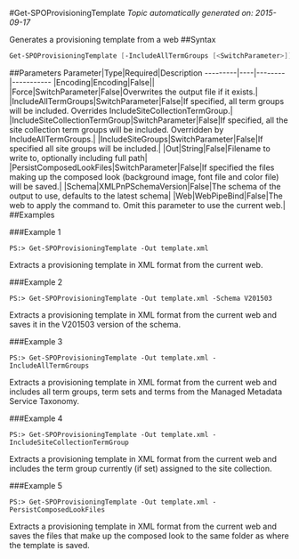 #Get-SPOProvisioningTemplate
*Topic automatically generated on: 2015-09-17*

Generates a provisioning template from a web
##Syntax
```powershell
Get-SPOProvisioningTemplate [-IncludeAllTermGroups [<SwitchParameter>]] [-IncludeSiteCollectionTermGroup [<SwitchParameter>]] [-IncludeSiteGroups [<SwitchParameter>]] [-PersistComposedLookFiles [<SwitchParameter>]] [-Force [<SwitchParameter>]] [-Encoding <Encoding>] [-Web <WebPipeBind>] [-Out <String>] [-Schema <XMLPnPSchemaVersion>]
```


##Parameters
Parameter|Type|Required|Description
---------|----|--------|-----------
|Encoding|Encoding|False||
|Force|SwitchParameter|False|Overwrites the output file if it exists.|
|IncludeAllTermGroups|SwitchParameter|False|If specified, all term groups will be included. Overrides IncludeSiteCollectionTermGroup.|
|IncludeSiteCollectionTermGroup|SwitchParameter|False|If specified, all the site collection term groups will be included. Overridden by IncludeAllTermGroups.|
|IncludeSiteGroups|SwitchParameter|False|If specified all site groups will be included.|
|Out|String|False|Filename to write to, optionally including full path|
|PersistComposedLookFiles|SwitchParameter|False|If specified the files making up the composed look (background image, font file and color file) will be saved.|
|Schema|XMLPnPSchemaVersion|False|The schema of the output to use, defaults to the latest schema|
|Web|WebPipeBind|False|The web to apply the command to. Omit this parameter to use the current web.|
##Examples

###Example 1
    
    PS:> Get-SPOProvisioningTemplate -Out template.xml

Extracts a provisioning template in XML format from the current web.

###Example 2
    
    PS:> Get-SPOProvisioningTemplate -Out template.xml -Schema V201503

Extracts a provisioning template in XML format from the current web and saves it in the V201503 version of the schema.

###Example 3
    
    PS:> Get-SPOProvisioningTemplate -Out template.xml -IncludeAllTermGroups

Extracts a provisioning template in XML format from the current web and includes all term groups, term sets and terms from the Managed Metadata Service Taxonomy.

###Example 4
    
    PS:> Get-SPOProvisioningTemplate -Out template.xml -IncludeSiteCollectionTermGroup

Extracts a provisioning template in XML format from the current web and includes the term group currently (if set) assigned to the site collection.

###Example 5
    
    PS:> Get-SPOProvisioningTemplate -Out template.xml -PersistComposedLookFiles

Extracts a provisioning template in XML format from the current web and saves the files that make up the composed look to the same folder as where the template is saved.
<!-- Ref: 3027C2B21C42ED72C0D41ABD8906C7F9 -->